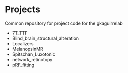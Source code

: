 # Projects
Common repository for project code for the gkaguirrelab

- 7T_TTF
- Blind_brain_structural_alteration
- Localizers
- MelanopsinMR
- Spitschan_Luxotonic
- network_retinotopy
- pRF_fitting
